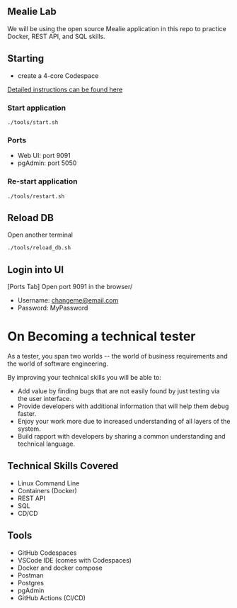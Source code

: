 ## Mealie Lab

We will be using the open source Mealie application in this repo to practice Docker, REST API, and SQL skills.
## Starting

* create a 4-core Codespace

[Detailed instructions can be found here](https://docs.google.com/document/d/1arfJBQAhYe02ek36FT0OApo2p6GFg9P1NPmiWTeaJEs/edit)

### Start application

```
./tools/start.sh
```

### Ports

* Web UI: port 9091
* pgAdmin: port 5050

### Re-start application

```
./tools/restart.sh
```


## Reload DB

Open another terminal

```
./tools/reload_db.sh
```

## Login into UI

[Ports Tab] Open port 9091 in the browser/
* Username: changeme@email.com
* Password: MyPassword

# On Becoming a technical tester

As a tester, you span two worlds -- the world of business requirements and the world of software engineering. 

By improving your technical skills you will be able to:

* Add value by finding bugs that are not easily found by just testing via the user interface.
* Provide developers with additional information that will help them debug faster.
* Enjoy your work more due to increased understanding of all layers of the system.
* Build rapport with developers by sharing a common understanding and technical language.

## Technical Skills Covered

* Linux Command Line
* Containers (Docker)
* REST API
* SQL
* CD/CD

## Tools

* GitHub Codespaces
* VSCode IDE (comes with Codespaces)
* Docker and docker compose
* Postman
* Postgres
* pgAdmin
* GitHub Actions (CI/CD)


